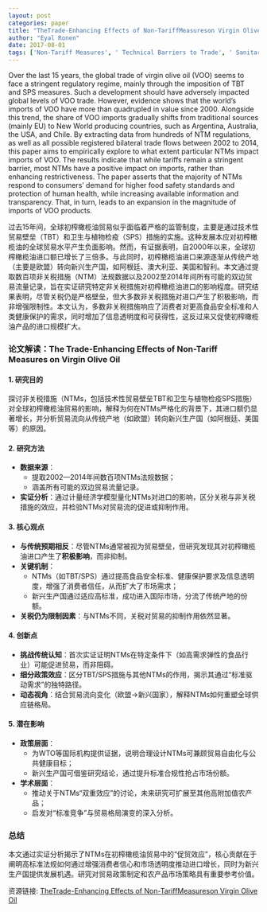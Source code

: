 ```yaml
---
layout: post
categories: paper
title: "TheTrade-Enhancing Effects of Non-TariffMeasureson Virgin Olive Oil"
author: "Eyal Ronen"
date: 2017-08-01
tags: ['Non-Tariff Measures', ' Technical Barriers to Trade', ' Sanitary and Phytosanitary', ' Virgin Olive Oil']
---
```


Over the last 15 years, the global trade of virgin olive oil (VOO) seems to face a stringent regulatory regime, mainly through the imposition of TBT and SPS measures. Such a development should have adversely impacted global levels of VOO trade. However, evidence shows that the world’s imports of VOO have more than quadrupled in value since 2000. Alongside this trend, the share of VOO imports gradually shifts from traditional sources (mainly EU) to New World producing countries, such as Argentina, Australia, the USA, and Chile. By extracting data from hundreds of NTM regulations, as well as all possible registered bilateral trade flows between 2002 to 2014, this paper aims to empirically explore to what extent particular NTMs impact imports of VOO. The results indicate that while tariffs remain a stringent barrier, most NTMs have a positive impact on imports, rather than enhancing restrictiveness. The paper asserts that the majority of NTMs respond to consumers’ demand for higher food safety standards and protection of human health, while increasing available information and transparency. That, in turn, leads to an expansion in the magnitude of imports of VOO products.

过去15年间，全球初榨橄榄油贸易似乎面临着严格的监管制度，主要是通过技术性贸易壁垒（TBT）和卫生与植物检疫（SPS）措施的实施。这种发展本应对初榨橄榄油的全球贸易水平产生负面影响。然而，有证据表明，自2000年以来，全球初榨橄榄油进口额已增长了三倍多。与此同时，初榨橄榄油进口来源逐渐从传统产地（主要是欧盟）转向新兴生产国，如阿根廷、澳大利亚、美国和智利。本文通过提取数百项非关税措施（NTM）法规数据以及2002至2014年间所有可能的双边贸易流量记录，旨在实证研究特定非关税措施对初榨橄榄油进口的影响程度。研究结果表明，尽管关税仍是严格壁垒，但大多数非关税措施对进口产生了积极影响，而非增强限制性。本文认为，多数非关税措施响应了消费者对更高食品安全标准和人类健康保护的需求，同时增加了信息透明度和可获得性，这反过来又促使初榨橄榄油产品的进口规模扩大。

### **论文解读：The Trade-Enhancing Effects of Non-Tariff Measures on Virgin Olive Oil**  

#### **1. 研究目的**  
探讨非关税措施（NTMs，包括技术性贸易壁垒TBT和卫生与植物检疫SPS措施）对全球初榨橄榄油贸易的影响，解释为何在NTMs严格化的背景下，其进口额仍显著增长，并分析贸易流向从传统产地（如欧盟）转向新兴生产国（如阿根廷、美国等）的原因。  

#### **2. 研究方法**  
- **数据来源**：  
  - 提取2002—2014年间数百项NTMs法规数据；  
  - 涵盖所有可能的双边贸易流量记录。  
- **实证分析**：通过计量经济学模型量化NTMs对进口的影响，区分关税与非关税措施的效应，并检验NTMs对贸易流的促进或抑制作用。  

#### **3. 核心观点**  
- **与传统预期相反**：尽管NTMs通常被视为贸易壁垒，但研究发现其对初榨橄榄油进口产生了**积极影响**，而非抑制。  
- **关键机制**：  
  - NTMs（如TBT/SPS）通过提高食品安全标准、健康保护要求及信息透明度，增强了消费者信任，从而扩大了市场需求；  
  - 新兴生产国通过适应高标准，成功进入国际市场，分流了传统产地的份额。  
- **关税仍为限制因素**：与NTMs不同，关税对贸易的抑制作用依然显著。  

#### **4. 创新点**  
- **挑战传统认知**：首次实证证明NTMs在特定条件下（如高需求弹性的食品行业）可能促进贸易，而非阻碍。  
- **细分政策效应**：区分TBT/SPS措施与其他NTMs的作用，揭示其通过“标准驱动需求”的独特路径。  
- **动态视角**：结合贸易流向变化（欧盟→新兴国家），解释NTMs如何重塑全球供应链格局。  

#### **5. 潜在影响**  
- **政策层面**：  
  - 为WTO等国际机构提供证据，说明合理设计NTMs可兼顾贸易自由化与公共健康目标；  
  - 新兴生产国可借鉴研究结论，通过提升标准合规性抢占市场份额。  
- **学术层面**：  
  - 推动关于NTMs“双重效应”的讨论，未来研究可扩展至其他高附加值农产品；  
  - 启发对“标准竞争”与贸易格局演变的深入分析。  

### **总结**  
本文通过实证分析揭示了NTMs在初榨橄榄油贸易中的“促贸效应”，核心贡献在于阐明高标准法规如何通过增强消费者信心和市场透明度推动进口增长，同时为新兴生产国提供发展机遇。研究对贸易政策制定和农产品市场策略具有重要参考价值。

资源链接: [TheTrade-Enhancing Effects of Non-TariffMeasureson Virgin Olive Oil](https://papers.ssrn.com/sol3/papers.cfm?abstract_id=3010100)
